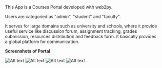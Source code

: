 This App is a Courses Portal developed with web2py.

Users are categoried as "admin", "student" and "faculty".

It serves for large domains such as university and schools, where it provide useful service like discussion forum, assignment  tracking, grades submission, resources distribution and feedback form. It basically provides a global platform for communication.

**Screenshots of Portal**

![Alt text](https://s26.postimg.org/dsr7gwbyh/Screenshot_from_2017-04-17_16-01-56.png "Admin interface")
![Alt text](https://s26.postimg.org/ooilc8ww9/Screenshot_from_2017-04-17_16-04-40.png "Homepage")
![Alt text](https://s26.postimg.org/qhli0ki2x/Screenshot_from_2017-04-17_16-04-30.png "Discussion")
![Alt text](https://s26.postimg.org/pgl9bg13d/Screenshot_from_2017-04-17_16-04-19.png "Feedback")
